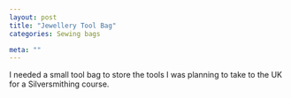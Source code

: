 ```yaml
---
layout: post
title: "Jewellery Tool Bag"
categories: Sewing bags

meta: ""
---
```


I needed a small tool bag to store the tools I was planning to take to the UK for a Silversmithing course.